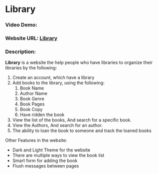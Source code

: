 # Library
### Video Demo:  <URL HERE>
### Website URL:  [Library](https://library-finalproject.herokuapp.com/)
### Description:

**Library** is a website the help people who have libraries to organize their libraries by the following:
1. Create an account, which have a library
2. Add books to the library, using the following:
    1. Book Name
    2. Author Name
    3. Book Genre
    4. Book Pages
    5. Book Copy
    6. Have ridden the book
3. View the list of the books, And search for a specific book.
4. View the Authors, And search for an author.
5. The ability to loan the book to someone and track the loaned books

Other Features in the website:
* Dark and Light Theme for the website
* There are multiple ways to view the book list
* Smart form for adding the book
* Flush messages between pages